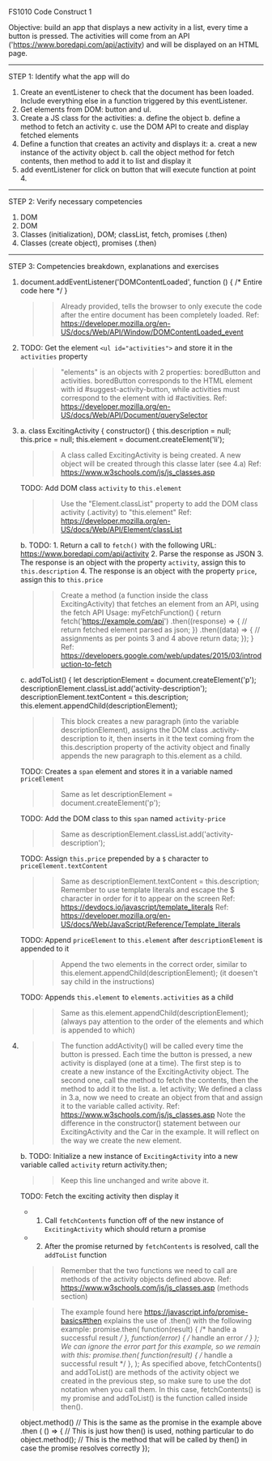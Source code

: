 FS1010 Code Construct 1

Objective: build an app that displays a new activity in a list, every time a button is pressed. The activities will come from an API ('https://www.boredapi.com/api/activity) and will be displayed on an HTML page.

---
STEP 1: Identify what the app will do

1. Create an eventListener to check that the document has been loaded. Include everything else in a function triggered by this eventListener.
2. Get elements from DOM: button and ul.
3. Create a JS class for the activities:
	a. define the object
	b. define a method to fetch an activity
	c. use the DOM API to create and display fetched elements
4. Define a function that creates an activity and displays it:
	a. creat a new instance of the activity object
	b. call the object method for fetch contents, then method to add it to list and display it
5. add eventListener for click on button that will execute function at point 4.

---
STEP 2: Verify necessary competencies

1. DOM
2. DOM
3. Classes (initialization), DOM; classList, fetch, promises (.then)
4. Classes (create object), promises (.then)

---
STEP 3: Competencies breakdown, explanations and exercises

1. document.addEventListener('DOMContentLoaded', function () { /* Entire code here */ }
	>> Already provided, tells the browser to only execute the code after the entire document has been completely loaded.
	>> Ref: https://developer.mozilla.org/en-US/docs/Web/API/Window/DOMContentLoaded_event
	
2. TODO: Get the element `<ul id="activities">` and store it in the `activities` property
	>> "elements" is an objects with 2 properties: boredButton and activities.
	>> boredButton corresponds to the HTML element with id #suggest-activity-button, while activities must correspond to the element with id #activities.
	>> Ref: https://developer.mozilla.org/en-US/docs/Web/API/Document/querySelector
	
3. 
	a.
	class ExcitingActivity {
		constructor() {
		this.description = null;
		this.price = null;
		this.element = document.createElement('li');
	>> A class called ExcitingActivity is being created. A new object will be created through this classe later (see 4.a)
	>> Ref: https://www.w3schools.com/js/js_classes.asp
	
	TODO: Add DOM class `activity` to `this.element`
	>> Use the "Element.classList" property to add the DOM class activity (.activity) to "this.element"
	>> Ref: https://developer.mozilla.org/en-US/docs/Web/API/Element/classList
	
	b.
	TODO:
		1. Return a call to `fetch()` with the following URL: https://www.boredapi.com/api/activity
		2. Parse the response as JSON
		3. The response is an object with the property `activity`, assign this to `this.description`
		4. The response is an object with the property `price`, assign this to `this.price`
	>> Create a method (a function inside the class ExcitingActivity) that fetches an element from an API, using the fetch API
	>> Usage:
	myFetchFunction() {
		return fetch('https://example.com/api')
			.then((response) => {
			// return fetched element parsed as json;
			})
			.then((data) => {
			// assignments as per points 3 and 4 above
			return data;
			});
	}
	>> Ref: https://developers.google.com/web/updates/2015/03/introduction-to-fetch
	
	c.
	addToList() {
      let descriptionElement = document.createElement('p');
      descriptionElement.classList.add('activity-description');
      descriptionElement.textContent = this.description;
      this.element.appendChild(descriptionElement);
	>> This block creates a new paragraph (into the variable descriptionElement), assigns the DOM class .activity-description to it, then inserts in it the text coming from the this.description property of the activity object and finally appends the new paragraph to this.element as a child.
	
	TODO: Creates a `span` element and stores it in a variable named `priceElement`
	>> Same as let descriptionElement = document.createElement('p');
	
	TODO: Add the DOM class to this `span` named `activity-price`
	>> Same as descriptionElement.classList.add('activity-description');
	
	TODO: Assign `this.price` prepended by a `$` character to `priceElement.textContent`
	>> Same as descriptionElement.textContent = this.description;
	>> Remember to use template literals and escape the $ character in order for it to appear on the screen
	>> Ref: https://devdocs.io/javascript/template_literals
	>> Ref: https://developer.mozilla.org/en-US/docs/Web/JavaScript/Reference/Template_literals
	
	TODO: Append `priceElement` to `this.element` after `descriptionElement` is appended to it
	>> Append the two elements in the correct order, similar to this.element.appendChild(descriptionElement); (it doesen't say child in the instructions) 
	
	TODO: Appends `this.element` to `elements.activities` as a child
	>> Same as this.element.appendChild(descriptionElement); (always pay attention to the order of the elements and which is appended to which)
	
4.
	>> The function addActivity() will be called every time the button is pressed. Each time the button is pressed, a new activity is displayed (one at a time).
	>> The first step is to create a new instance of the ExcitingActivity object.
	>> The second one, call the method to fetch the contents, then the method to add it to the list.
	a.
	let activity;
	>> We defined a class in 3.a, now we need to create an object from that and assign it to the variable called activity.
	>> Ref: https://www.w3schools.com/js/js_classes.asp
	>> Note the difference in the constructor() statement between our ExcitingActivity and the Car in the example. It will reflect on the way we create the new element.
	
	b.
	TODO: Initialize a new instance of `ExcitingActivity` into a new variable called `activity`
	return activity.then;
	>> Keep this line unchanged and write above it.
	
	TODO: Fetch the exciting activity then display it
     *   1. Call `fetchContents` function off of the new instance of `ExcitingActivity` which should return a promise
     *   2. After the promise returned by `fetchContents` is resolved, call the `addToList` function
	>> Remember that the two functions we need to call are methods of the activity objects defined above.
	>> Ref: https://www.w3schools.com/js/js_classes.asp (methods section)
	
	>> The example found here https://javascript.info/promise-basics#then explains the use of .then() with the following example:
	promise.then(
		function(result) { /* handle a successful result */ },
		function(error) { /* handle an error */ }
	);
	>> We can ignore the error part for this example, so we remain with this:
	promise.then(
		function(result) { /* handle a successful result */ },
	);
	>> As specified above, fetchContents() and addToList() are methods of the activity object we created in the previous step, so make sure to use the dot notation when you call them.
	>> In this case, fetchContents() is my promise and addToList() is the function called inside then().
	>>
	object.method() 	// This is the same as the promise in the example above
    .then ( () => { 	// This is just how then() is used, nothing particular to do
      object.method();	// This is  the method that will be called by then() in case the promise resolves correctly
    });
	